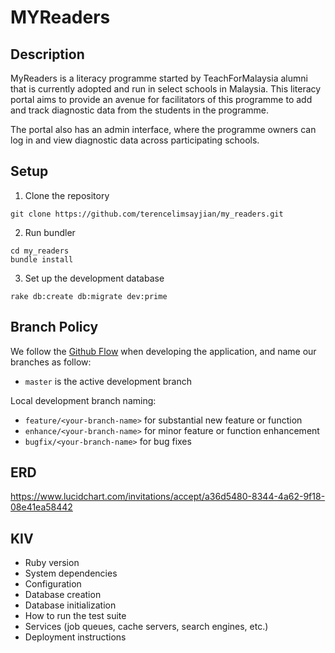 # MYReaders

## Description

MyReaders is a literacy programme started by TeachForMalaysia alumni that is currently adopted and run in select schools in Malaysia. This literacy portal aims to provide an avenue for facilitators of this programme to add and track diagnostic data from the students in the programme.

The portal also has an admin interface, where the programme owners can log in and view diagnostic data across participating schools.

## Setup

1. Clone the repository
```
git clone https://github.com/terencelimsayjian/my_readers.git
```

2. Run bundler
```
cd my_readers
bundle install
```

3. Set up the development database
```
rake db:create db:migrate dev:prime
```

## Branch Policy

We follow the [Github Flow](https://guides.github.com/introduction/flow/) when developing the application, and name our branches as follow:

- `master` is the active development branch

Local development branch naming:

- `feature/<your-branch-name>` for substantial new feature or function
- `enhance/<your-branch-name>` for minor feature or function enhancement
- `bugfix/<your-branch-name>` for bug fixes

## ERD

https://www.lucidchart.com/invitations/accept/a36d5480-8344-4a62-9f18-08e41ea58442

## KIV
* Ruby version
* System dependencies
* Configuration
* Database creation
* Database initialization
* How to run the test suite
* Services (job queues, cache servers, search engines, etc.)
* Deployment instructions
